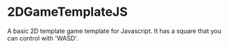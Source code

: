 # 2DGameTemplateJS
 A basic 2D template game template for Javascript. It has a square that you can control with 'WASD'.
